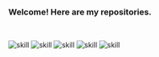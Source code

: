 ### Welcome! Here are my repositories.
<br>

![skill](https://img.shields.io/badge/HTML5-E34F26?style=for-the-badge&logo=html5&logoColor=white) ![skill](https://img.shields.io/badge/CSS3-1572B6?style=for-the-badge&logo=css3&logoColor=white) ![skill](https://img.shields.io/badge/JavaScript-323330?style=for-the-badge&logo=javascript&logoColor=F7DF1E) ![skill](https://img.shields.io/badge/React-20232A?style=for-the-badge&logo=react&logoColor=61DAFB) ![skill](https://img.shields.io/badge/GIT-E44C30?style=for-the-badge&logo=git&logoColor=white) 


